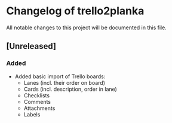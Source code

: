 # Changelog of trello2planka

All notable changes to this project will be documented in this file.

## [Unreleased]

### Added

- Added basic import of Trello boards:
  - Lanes (incl. their order on board)
  - Cards (incl. description, order in lane)
  - Checklists
  - Comments
  - Attachments
  - Labels
